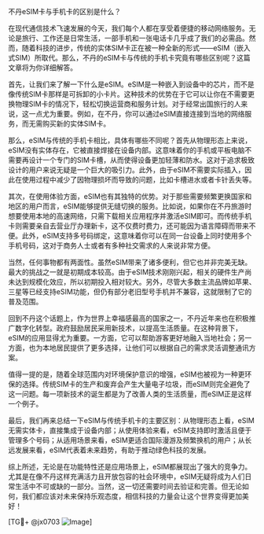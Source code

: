 不丹eSIM卡与手机卡的区别是什么？

在现代通信技术飞速发展的今天，我们每个人都在享受着便捷的移动网络服务。无论是旅行、工作还是日常生活，一部手机和一张电话卡几乎成了我们的必需品。然而，随着科技的进步，传统的实体SIM卡正在被一种全新的形式——eSIM（嵌入式SIM）所取代。那么，不丹的eSIM卡与传统的手机卡究竟有哪些区别呢？这篇文章将为你详细解答。

首先，让我们来了解一下什么是eSIM。eSIM是一种嵌入到设备中的芯片，而不是像传统SIM卡那样是可拆卸的小卡片。这种技术的优势在于它可以让你在不需要更换物理SIM卡的情况下，轻松切换运营商和服务计划。对于经常出国旅行的人来说，这一点尤为重要。例如，在不丹，你可以通过eSIM直接连接到当地的网络服务，而无需购买新的实体SIM卡。

那么，eSIM与传统的手机卡相比，具体有哪些不同呢？首先从物理形态上来说，eSIM没有实体存在，它被直接焊接在设备内部。这意味着你的手机或平板电脑不需要再设计一个专门的SIM卡槽，从而使得设备更加轻薄和防水。这对于追求极致设计的用户来说无疑是一个巨大的吸引力。此外，由于eSIM不需要实际插入，因此在使用过程中减少了因物理损坏而导致的问题，比如卡槽进水或者卡针丢失等。

其次，在使用体验方面，eSIM也有其独特的优势。对于那些需要频繁更换国家和地区的用户而言，eSIM能够提供无缝切换的服务。比如说，如果你在不丹旅游时想要使用本地的高速网络，只需下载相关应用程序并激活eSIM即可。而传统手机卡则需要亲自去营业厅办理新卡，这不仅费时费力，还可能因为语言障碍而带来不便。此外，eSIM支持多号码绑定，这意味着你可以在同一台设备上同时使用多个手机号码，这对于商务人士或者有多种社交需求的人来说非常方便。

当然，任何事物都有两面性。虽然eSIM带来了诸多便利，但它也并非完美无缺。最大的挑战之一就是初期成本较高。由于eSIM技术刚刚兴起，相关的硬件生产尚未达到规模化效应，所以初期投入相对较大。另外，尽管大多数主流品牌如苹果、三星等已经支持eSIM功能，但仍有部分老旧型号手机并不兼容，这就限制了它的普及范围。

回到不丹这个话题上，作为世界上幸福感最高的国家之一，不丹近年来也在积极推广数字化转型。政府鼓励居民采用新技术，以提高生活质量。在这种背景下，eSIM的应用显得尤为重要。一方面，它可以帮助游客更好地融入当地社会；另一方面，也为本地居民提供了更多选择，让他们可以根据自己的需求灵活调整通讯方案。

值得一提的是，随着全球范围内对环境保护意识的增强，eSIM也被视为一种更环保的选择。传统SIM卡的生产和废弃会产生大量电子垃圾，而eSIM则完全避免了这一问题。每一项新技术的诞生都是为了改善人类的生活质量，而eSIM正是这样一个例子。

最后，我们再来总结一下eSIM与传统手机卡的主要区别：从物理形态上看，eSIM无需实体卡，直接集成于设备内部；从使用体验来看，eSIM支持即时激活且便于管理多个号码；从适用场景来看，eSIM更适合国际漫游及频繁换机的用户；从长远发展来看，eSIM代表着未来趋势，有助于推动绿色科技的发展。

综上所述，无论是在功能特性还是应用场景上，eSIM都展现出了强大的竞争力。尤其是在像不丹这样充满活力且开放包容的社会环境中，eSIM无疑将成为人们日常生活中不可或缺的一部分。当然，这一切还需要时间去验证和完善。但无论如何，我们都应该对未来保持乐观态度，相信科技的力量会让这个世界变得更加美好！

[TG💪+ @jx0703 ![Image](https://github.com/user-attachments/assets/dbca1d08-cadb-493c-b0ec-ad6f7a83f270)]